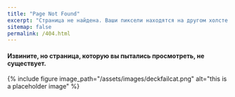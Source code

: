 ```yaml
---
title: "Page Not Found"
excerpt: "Страница не найдена. Ваши пиксели находятся на другом холсте."
sitemap: false
permalink: /404.html
---
```


#### Извините, но страница, которую вы пытались просмотреть, не существует.

{% include figure image_path="/assets/images/deckfailcat.png" alt="this is a placeholder image" %}
